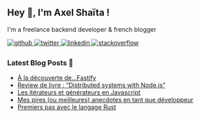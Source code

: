 ## Hey 👋, I'm Axel Shaïta !  

I'm a freelance backend developer & french blogger

<a href="https://github.com/arkerone" target="_blank">
<img src=https://img.shields.io/badge/github-%2324292e.svg?&style=for-the-badge&logo=github&logoColor=white alt=github style="margin-bottom: 5px;" />
</a>
<a href="https://twitter.com/arkerone" target="_blank">
<img src=https://img.shields.io/badge/twitter-%2300acee.svg?&style=for-the-badge&logo=twitter&logoColor=white alt=twitter style="margin-bottom: 5px;" />
</a>
<a href="https://linkedin.com/in/axelshaita" target="_blank">
<img src=https://img.shields.io/badge/linkedin-%231E77B5.svg?&style=for-the-badge&logo=linkedin&logoColor=white alt=linkedin style="margin-bottom: 5px;" />
</a>
<a href="https://stackoverflow.com/users/1292075" target="_blank">
<img src=https://img.shields.io/badge/stackoverflow-%23F28032.svg?&style=for-the-badge&logo=stackoverflow&logoColor=white alt=stackoverflow style="margin-bottom: 5px;" />
</a>  
    

### Latest Blog Posts 📩
<!-- BLOG-POST-LIST:START -->
- [À la découverte de…Fastify](https://www.codeheroes.fr/2021/03/29/a-la-decouverte-de-fastify/?utm_source=rss&utm_medium=rss&utm_campaign=a-la-decouverte-de-fastify)
- [Review de livre : “Distributed systems with Node.js”](https://www.codeheroes.fr/2021/03/08/review-de-livre-distributed-systems-with-node-js/?utm_source=rss&utm_medium=rss&utm_campaign=review-de-livre-distributed-systems-with-node-js)
- [Les itérateurs et générateurs en Javascript](https://www.codeheroes.fr/2021/02/08/les-iterateurs-et-generateurs-en-javascript/?utm_source=rss&utm_medium=rss&utm_campaign=les-iterateurs-et-generateurs-en-javascript)
- [Mes pires (ou meilleures) anecdotes en tant que développeur](https://www.codeheroes.fr/2021/01/26/mes-pires-ou-meilleures-anecdotes-en-tant-que-developpeur/?utm_source=rss&utm_medium=rss&utm_campaign=mes-pires-ou-meilleures-anecdotes-en-tant-que-developpeur)
- [Premiers pas avec le langage Rust](https://www.codeheroes.fr/2021/01/18/premiers-pas-avec-le-langage-rust/?utm_source=rss&utm_medium=rss&utm_campaign=premiers-pas-avec-le-langage-rust)
<!-- BLOG-POST-LIST:END -->
<br />
